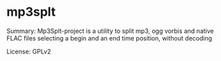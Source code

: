 #          mp3splt
 
Summary:       Mp3Splt-project is a utility to split mp3, ogg vorbis and native FLAC files selecting a begin and an end time position, without decoding

License:       GPLv2
 
